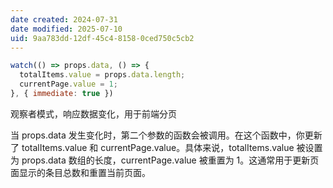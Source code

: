 ```yaml
---
date created: 2024-07-31
date modified: 2025-07-10
uid: 9aa783dd-12df-45c4-8158-0ced750c5cb2
---
```

```js
watch(() => props.data, () => {
  totalItems.value = props.data.length;
  currentPage.value = 1;
}, { immediate: true })
```

观察者模式，响应数据变化，用于前端分页

当 props.data 发生变化时，第二个参数的函数会被调用。在这个函数中，你更新了 totalItems.value 和 currentPage.value。具体来说，totalItems.value 被设置为 props.data 数组的长度，currentPage.value 被重置为 1。这通常用于更新页面显示的条目总数和重置当前页面。
